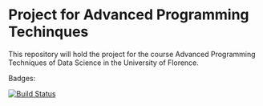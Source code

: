 # Project for Advanced Programming Techinques

This repository will hold the project for the course Advanced Programming Techniques of Data Science in the University of Florence.


Badges:


[![Build Status](https://travis-ci.org/amathebest/apt_project.svg?branch=master)](https://travis-ci.org/amathebest/apt_project)
